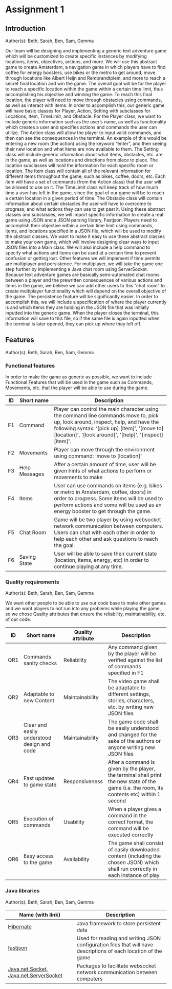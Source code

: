 # Assignment 1

## Introduction
Author(s): Beth, Sarah, Ben, Sam, Gemma

Our team will be designing and implementing a generic text adventure game which will be customized to create specific instances by modifying locations, items, objectives, actions, and more. We will use this abstract game to create Amsterdam, a navigation game in which players have to find coffee for energy boosters, use bikes or the metro to get around, move through locations like Albert Heijn and Rembrandtplein, and more to reach a secret final location and win the game.
The overall goal will be for the player to reach a specific location within the game within a certain time limit, thus accomplishing his objective and winning the game. To reach this final location, the player will need to move through obstacles using commands, as well as interact with items. In order to accomplish this, our generic game will have basic classes for Player, Action, Setting with subclasses for Locations, Item, TimeLimit, and Obstacle.
For the Player class, we want to include generic information such as the user’s name, as well as functionality which creates a user and specifies actions and commands the user can utilize.
The Action class will allow the player to input valid commands, and then can see the consequences in the terminal. An example of this would be entering a new room (the action) using the keyword “enter”, and then seeing their new location and what items are now available to them.
The Setting class will include generic information about what items, obstacles, etc. are in the game, as well as locations and directions from place to place. The location subclasses will hold the information for each specific room or location.
The Item class will contain all of the relevant information for different items throughout the game, such as bikes, coffee, doors, etc. Each item will have a set of commands (from the Action class) that the user will be allowed to use on it.
The TimeLimit class will keep track of how much time a user has left in the game, since the goal of our game will be to reach a certain location in a given period of time.
The Obstacle class will contain information about certain obstacles the user will have to overcome to progress, and what actions they can use to get past it.
Using these abstract classes and subclasses, we will import specific information to create a real game using JSON and a JSON parsing library, Fastjson. Players need to accomplish their objective within a certain time limit using commands, items, and locations specified in a JSON file, which will be used to modify the abstract classes. We want to make it easy to use these abstract classes to make your own game, which will involve designing clear ways to input JSON files into a Main class.  We will also include a help command to specify what actions and items can be used at a certain time to prevent confusion or getting lost.
Other features we will implement if time permits are multiplayer and persistence. For multiplayer, we will take the game one step further by implementing a Java chat room using ServerSocket. Because text adventure games are basically semi-automated chat rooms between a player and the prewritten consequences of various actions and items in the game, we believe we can add other users to this “chat room” to create multiplayer functionality which will depend on the overall objective of the game. The persistence feature will be significantly easier. In order to accomplish this, we will include a specification of where the player currently is and which items they are holding in the JSON file that was initially inputted into the generic game. When the player closes the terminal, this information will save to this file, so if the same file is again inputted when the terminal is later opened, they can pick up where they left off.


## Features
Author(s): Beth, Sarah, Ben, Sam, Gemma

### Functional features

In order to make the game as generic as possible, we want to include Functional Features that will be used in the game such as Commands, Movements, etc. that the player will be able to use during the game. 

| ID  | Short name  | Description  |
|---|---|---|
| F1  | Command | Player can control the main character using the command line commands move to, pick up, look around, inspect, help, and have the following syntax: ‘[pick up] [item]’, '[move to] [location]', '[look around]', '[help]', '[inspect][item]'.   |
| F2  | Movements  | Player can move through the environment using command: ‘move to [location]’  |
| F3  | Help Messages  | After a certain amount of time, user will be given hints of what actions to perform or movements to make  |
| F4  | Items | User can use commands on items (e.g. bikes or metro in Amsterdam, coffee, doors) in order to progress. Some items will be used to perform actions and some will be used as an energy booster to get through the game.  |
| F5  | Chat Room  | Game will be two player by using websocket network communication between computers. Users can chat with each other in order to help each other and ask questions to reach the goal.   |
| F6  | Saving State  | User will be able to save their current state (location, items, energy, etc) in order to continue playing at any time.   |

### Quality requirements
Author(s): Beth, Sarah, Ben, Sam, Gemma

We want other people to be able to use our code base to make other games and we want players to not run into any problems while playing the game, so we chose Quality attributes that ensure the reliability, maintainability, etc. of our code.

| ID  | Short name  | Quality attribute | Description  |
|---|---|---|---|
| QR1  | Commands sanity checks | Reliability  | Any command given by the player will be verified against the list of commands specified in F1 |
| QR2  | Adaptable to new Content | Maintainability  | The video game shall be adaptable to different settings, stories, characters, etc. by writing new JSON files  |
| QR3  | Clear and easily understood design and code | Maintainability  | The game code shall be easily understood and changed for the sake of the authors or anyone writing new JSON files |
| QR4  | Fast updates to game state | Responsiveness | After a command is given by the player, the terminal shall print the new state of the game (i.e. the room, its contents etc) within 1 second |
| QR5  | Execution of commands | Usability  | When a player gives a command in the correct format, the command will be executed correctly |
| QR6  | Easy access to the game | Availability  | The game shall consist of easily downloaded content (including the chosen JSON) which shall run correctly in each instance of play |

### Java libraries
Author(s): Beth, Sarah, Ben, Sam, Gemma

| Name (with link) | Description  |
|---|---|
| [Hibernate](https://hibernate.org/)  | Java framework to store persistent data |
| [fastjson](https://github.com/alibaba/fastjson) | Used for reading and writing JSON configuration files that will have descriptions of each location of the game |
| [Java.net.Socket](https://docs.oracle.com/javase/7/docs/api/java/net/Socket.html), [Java.net.ServerSocket](https://docs.oracle.com/javase/8/docs/api/java/net/ServerSocket.html)  | Packages to facilitate websocket network communication between computers |